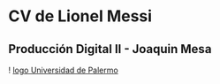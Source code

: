 # CV de Lionel Messi
## Producción Digital II - Joaquin Mesa
! [logo Universidad de Palermo](./as.png)
